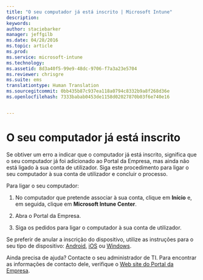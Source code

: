 ```yaml
---
title: "O seu computador já está inscrito | Microsoft Intune"
description: 
keywords: 
author: staciebarker
manager: jeffgilb
ms.date: 04/28/2016
ms.topic: article
ms.prod: 
ms.service: microsoft-intune
ms.technology: 
ms.assetid: 8d3a40f5-99e9-48dc-9706-f7a3a23e5704
ms.reviewer: chrisgre
ms.suite: ems
translationtype: Human Translation
ms.sourcegitcommit: 0bb435b87c937ea118a0794c8332b9a8f268d36e
ms.openlocfilehash: 7333babab0453de1158d02027870b03f6e740e16


---
```



# O seu computador já está inscrito

Se obtiver um erro a indicar que o computador já está inscrito, significa que o seu computador já foi adicionado ao Portal da Empresa, mas ainda não está ligado à sua conta de utilizador. Siga este procedimento para ligar o seu computador à sua conta de utilizador e concluir o processo.  

Para ligar o seu computador:

1.  No computador que pretende associar à sua conta, clique em **Início** e, em seguida, clique em **Microsoft Intune Center**.

2.  Abra o Portal da Empresa.

3.  Siga os pedidos para ligar o computador à sua conta de utilizador.

Se preferir de anular a inscrição do dispositivo, utilize as instruções para o seu tipo de dispositivo: [Android](unenroll-your-device-from-intune-android.md), [iOS](unenroll-your-device-from-intune-ios.md) ou [Windows](unenroll-your-device-from-intune-windows.md).

Ainda precisa de ajuda? Contacte o seu administrador de TI. Para encontrar as informações de contacto dele, verifique o [Web site do Portal da Empresa](http://portal.manage.microsoft.com).


<!--HONumber=Jun16_HO4-->


